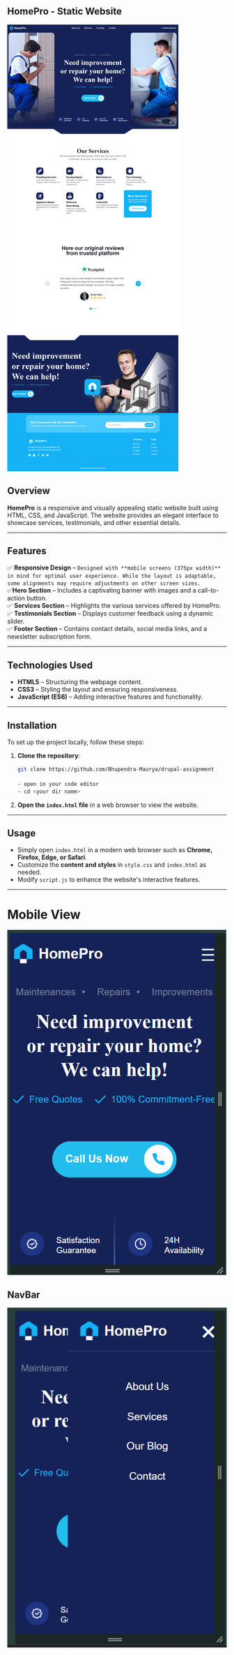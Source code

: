 ## HomePro - Static Website  
![alt text](./images/websiteimage.png)
## Overview  
**HomePro** is a responsive and visually appealing static website built using HTML, CSS, and JavaScript. The website provides an elegant interface to showcase services, testimonials, and other essential details.    

---

## Features  

✅ **Responsive Design** – `Designed with **mobile screens (375px width)** in mind for optimal user experience. While the layout is adaptable, some alignments may require adjustments on other screen sizes.`  
✅**Hero Section** – Includes a captivating banner with images and a call-to-action button.  
✅ **Services Section** – Highlights the various services offered by HomePro.  
✅ **Testimonials Section** – Displays customer feedback using a dynamic slider.  
✅ **Footer Section** – Contains contact details, social media links, and a newsletter subscription form.  

---

## Technologies Used  

- **HTML5** – Structuring the webpage content.  
- **CSS3** – Styling the layout and ensuring responsiveness.  
- **JavaScript (ES6)** – Adding interactive features and functionality.  

---

## Installation  

To set up the project locally, follow these steps:  

1. **Clone the repository**:  
   ```sh
   git clone https://github.com/Bhupendra-Maurya/drupal-assignment

   - open in your code editor
   - cd <your dir name>
   ```
2. **Open the `index.html` file** in a web browser to view the website.  

---

## Usage  

- Simply open `index.html` in a modern web browser such as **Chrome, Firefox, Edge, or Safari**.  
- Customize the **content and styles** in `style.css` and `index.html` as needed.  
- Modify `script.js` to enhance the website's interactive features.  

---
# Mobile View
![alt text](./images/image-3.png)
## NavBar
![alt text](./images/image-2.png)